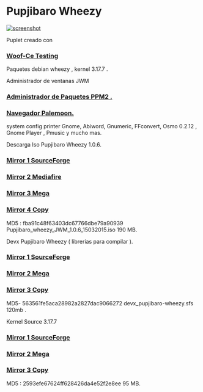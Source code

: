 Pupjibaro Wheezy
==================
[![screenshot](http://s25.postimg.org/sav74ha8f/pupjibaro.gif)](http://s25.postimg.org/sav74ha8f/pupjibaro.gif)


Puplet creado con 
### [Woof-Ce Testing](https://github.com/puppylinux-woof-CE/woof-CE/tree/testing)
Paquetes debian wheezy , kernel 3.17.7 .

Administrador de ventanas JWM
### [Administrador de Paquetes PPM2 .](http://www.murga-linux.com/puppy/viewtopic.php?t=97623)
### [Navegador Palemoon.](http://www.palemoon.org/)
system config printer Gnome, Abiword, Gnumeric, FFconvert, Osmo 0.2.12 , Gnome Player , Pmusic y mucho mas.


Descarga Iso Pupjibaro Wheezy 1.0.6.

### [Mirror 1 SourceForge](http://sourceforge.net/projects/pupjibarowheezy/files)
### [Mirror 2 Mediafire](http://www.mediafire.com/download/1oa9fhds593n6sn/Pupjibaro_wheezy_JWM_1.0.6_15032015.iso)
### [Mirror 3 Mega](https://mega.co.nz/#!V49mCBJY!GWWvqeyN1jmlldsnQoEEVpmVScbn4fO60JZhM_ENRxQ)
### [Mirror 4 Copy](https://copy.com/7I70L7DN7m0pcMWQ)

MD5 : fba91c48f63403dc67766dbe79a90939  Pupjibaro_wheezy_JWM_1.0.6_15032015.iso  190 MB.





Devx Pupjibaro Wheezy ( librerias para compilar ).


### [Mirror 1 SourceForge](http://sourceforge.net/projects/pupjibarowheezy/files/repo/devx_pupjibaro-wheezy.sfs)
### [Mirror 2 Mega](https://mega.co.nz/#!JtdCWBIS!J_T9HkpgbABTYliEDxlGIr8HPxKz4Cjk7kGkiEaIgaY)
### [Mirror 3 Copy](https://copy.com/UA4HhOn0f92EMXlt)

MD5- 563561fe5aca28982a2827dac9066272  devx_pupjibaro-wheezy.sfs 120mb
.




Kernel Source 3.17.7

### [Mirror 1 SourceForge](http://sourceforge.net/projects/pupjibarowheezy/files/repo/kernel_sources-3.17.7.sfs/download)
### [Mirror 2 Mega](https://mega.co.nz/#!Is0wSbCB!_GQw--YAdE0qRU1VE0ZBIhoB_jZFISU617dmIl2rs1Y)
### [Mirror 3 Copy](https://copy.com/cIlQZ2YuTZI96kxX)

MD5 : 2593efe67624ff628426da4e52f2e8ee 95 MB.